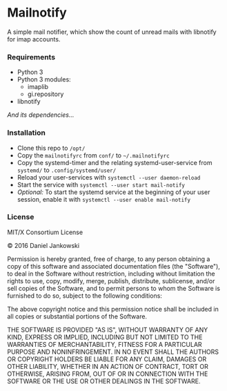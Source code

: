 # Mailnotify

A simple mail notifier, which show the count of unread
mails with libnotify for imap accounts.

### Requirements

- Python 3
- Python 3 modules:
    - imaplib
    - gi.repository
- libnotify

*And its dependencies...*


### Installation

- Clone this repo to `/opt/`
- Copy the `mailnotifyrc` from `conf/` to `~/.mailnotifyrc`
- Copy the systemd-timer and the relating systemd-user-service from `systemd/` to `.config/systemd/user/`
- Reload your user-services with `systemctl --user daemon-reload`
- Start the service with `systemctl --user start mail-notify`
- *Optional:* To start the systemd service at the beginning of your user session, enable it
    with `systemctl --user enable mail-notify`


### License

MIT/X Consortium License

© 2016 Daniel Jankowski

Permission is hereby granted, free of charge, to any person obtaining a copy of this software and associated documentation files (the "Software"), to deal in the Software without restriction, including without limitation the rights to use, copy, modify, merge, publish, distribute, sublicense, and/or sell copies of the Software, and to permit persons to whom the Software is furnished to do so, subject to the following conditions:

The above copyright notice and this permission notice shall be included in all copies or substantial portions of the Software.

THE SOFTWARE IS PROVIDED "AS IS", WITHOUT WARRANTY OF ANY KIND, EXPRESS OR IMPLIED, INCLUDING BUT NOT LIMITED TO THE WARRANTIES OF MERCHANTABILITY, FITNESS FOR A PARTICULAR PURPOSE AND NONINFRINGEMENT. IN NO EVENT SHALL THE AUTHORS OR COPYRIGHT HOLDERS BE LIABLE FOR ANY CLAIM, DAMAGES OR OTHER LIABILITY, WHETHER IN AN ACTION OF CONTRACT, TORT OR OTHERWISE, ARISING FROM, OUT OF OR IN CONNECTION WITH THE SOFTWARE OR THE USE OR OTHER DEALINGS IN THE SOFTWARE.
